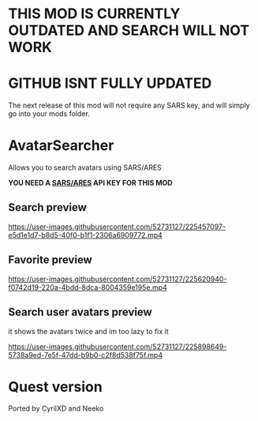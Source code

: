 # THIS MOD IS CURRENTLY OUTDATED AND SEARCH WILL NOT WORK

# GITHUB ISNT FULLY UPDATED
The next release of this mod will not require any SARS key, and will simply go into your mods folder.


# AvatarSearcher
Allows you to search avatars using SARS/ARES

**YOU NEED A [SARS/ARES](https://github.com/Dean2k/S.A.R.S/tree/master/SARS) API KEY FOR THIS MOD**

## Search preview

https://user-images.githubusercontent.com/52731127/225457097-e5d1e1d7-b8d5-40f0-b1f1-2306a6909772.mp4

## Favorite preview

https://user-images.githubusercontent.com/52731127/225620940-f0742d19-220a-4bdd-8dca-8004359e195e.mp4

## Search user avatars preview
it shows the avatars twice and im too lazy to fix it

https://user-images.githubusercontent.com/52731127/225898649-5738a9ed-7e5f-47dd-b9b0-c2f8d538f75f.mp4

# Quest version
Ported by CyrilXD and Neeko
